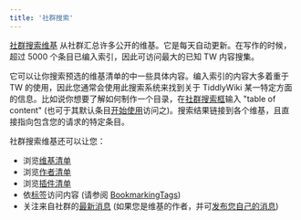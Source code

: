 ```yaml
---
title: '社群搜索'
---
```


[社群搜索维基](http://erwanm.github.io/tw-community-search) 从社群汇总许多公开的维基。它是每天自动更新。在写作的时候，超过 5000 个条目已编入索引，因此可访问最大的已知 TW 内容搜集。

它可以让你搜索预选的维基清单的中一些具体内容。编入索引的内容大多着重于 TW 的使用，因此您通常会使用此搜索系统来找到关于 TiddlyWiki 某一特定方面的信息。比如说你想要了解如何制作一个目录，在[社群搜索框](http://erwanm.github.io/tw-community-search/#CommunitySearch)输入 "table of content"  (也可于其默认条目[开始使用](http://erwanm.github.io/tw-community-search/#GettingStarted)访问之)。搜索结果链接到各个维基，且直接指向包含您的请求的特定条目。

社群搜索维基还可以让您：

* 浏览[维基清单](http://erwanm.github.io/tw-community-search/#CommunityWikis)
* 浏览[作者清单](http://erwanm.github.io/tw-community-search/#CommunityAuthors)
* 浏览[插件清单](http://erwanm.github.io/tw-community-search/#CommunityPlugins)
* 依[标签](http://erwanm.github.io/tw-community-search/#CommunityTags)访问内容 (请参阅 [BookmarkingTags](http://erwanm.github.io/tw-community-search/#BookmarkingTags))
* 关注来自社群的[最新消息](http://erwanm.github.io/tw-community-search/#CommunityNews) (如果您是维基的作者，并可[发布您自己的消息](http://erwanm.github.io/tw-community-search/#PublishingInCommunityNews))



